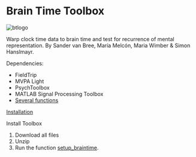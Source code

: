 # Brain Time Toolbox

![btlogo](https://i.imgur.com/cjhrUnt.png)

Warp clock time data to brain time and test for recurrence of mental representation. By Sander van Bree, María Melcón, Maria Wimber & Simon Hanslmayr.

Dependencies:
- FieldTrip
- MVPA Light
- PsychToolbox
- MATLAB Signal Processing Toolbox
- [Several functions](dependencies)


[Installation](#install-toolbox)

Install Toolbox
1. Download all files
2. Unzip
3. Run the function [setup_braintime](setup).
